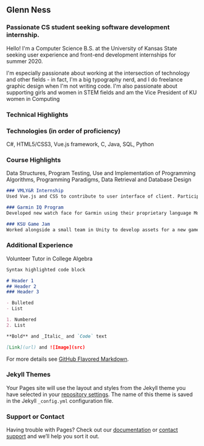 ## Glenn Ness

### Passionate CS student seeking software development internship.

Hello! I'm a Computer Science B.S. at the University of Kansas State seeking user experience and front-end development internships for summer 2020.

I'm especially passionate about working at the intersection of technology and other fields - in fact, I'm a big typography nerd, and I do freelance graphic design when I'm not writing code. I'm also passionate about supporting girls and women in STEM fields and am the Vice President of KU women in Computing

### Technical Highlights

### Technologies (in order of proficiency)
C#, HTML5/CSS3, Vue.js framework, C, Java, SQL, Python

### Course Highlights
Data Structures, Program Testing, Use and Implementation of Programming Algorithms, Programming Paradigms, Data Retrieval and Database Design

```markdown
### VMLY&R Internship
Used Vue.js and CSS to contribute to user interface of client. Participated in multiple Agile workflow sprints alongside front-end developers to create more accessible user content.

### Garmin IQ Program
Developed new watch face for Garmin using their proprietary language Monkey C

### KSU Game Jam
Worked alongside a small team in Unity to develop assets for a new game in a span of twenty-four hours
```

### Additional Experience
Volunteer Tutor in College Algebra


```markdown
Syntax highlighted code block

# Header 1
## Header 2
### Header 3

- Bulleted
- List

1. Numbered
2. List

**Bold** and _Italic_ and `Code` text

[Link](url) and ![Image](src)
```

For more details see [GitHub Flavored Markdown](https://guides.github.com/features/mastering-markdown/).

### Jekyll Themes

Your Pages site will use the layout and styles from the Jekyll theme you have selected in your [repository settings](https://github.com/gness9/glennness/settings). The name of this theme is saved in the Jekyll `_config.yml` configuration file.

### Support or Contact

Having trouble with Pages? Check out our [documentation](https://help.github.com/categories/github-pages-basics/) or [contact support](https://github.com/contact) and we’ll help you sort it out.
